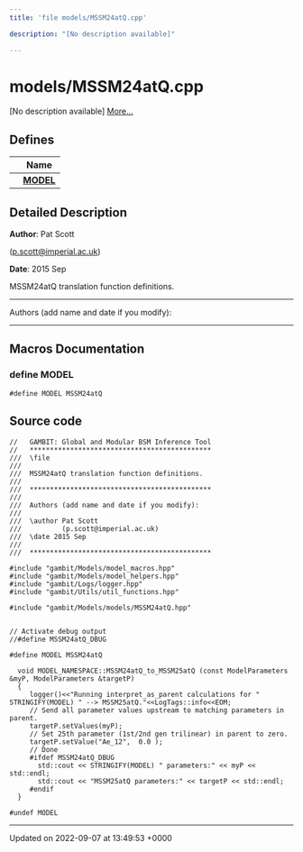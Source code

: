 ```yaml
---
title: 'file models/MSSM24atQ.cpp'

description: "[No description available]"

---
```


# models/MSSM24atQ.cpp



[No description available] [More...](#detailed-description)

## Defines

|                | Name           |
| -------------- | -------------- |
|  | **[MODEL](/documentation/code/files/mssm24atq_8cpp/#define-model)**  |

## Detailed Description


**Author**: Pat Scott 

 ([p.scott@imperial.ac.uk](mailto:p.scott@imperial.ac.uk)) 

**Date**: 2015 Sep

MSSM24atQ translation function definitions.



------------------

Authors (add name and date if you modify):



------------------




## Macros Documentation

### define MODEL

```
#define MODEL MSSM24atQ
```


## Source code

```
//   GAMBIT: Global and Modular BSM Inference Tool
//   *********************************************
///  \file
///
///  MSSM24atQ translation function definitions. 
///
///  *********************************************
///
///  Authors (add name and date if you modify):
///   
///  \author Pat Scott  
///          (p.scott@imperial.ac.uk)
///  \date 2015 Sep
///
///  *********************************************

#include "gambit/Models/model_macros.hpp"
#include "gambit/Models/model_helpers.hpp"
#include "gambit/Logs/logger.hpp"
#include "gambit/Utils/util_functions.hpp"

#include "gambit/Models/models/MSSM24atQ.hpp"


// Activate debug output
//#define MSSM24atQ_DBUG

#define MODEL MSSM24atQ

  void MODEL_NAMESPACE::MSSM24atQ_to_MSSM25atQ (const ModelParameters &myP, ModelParameters &targetP)
  {
     logger()<<"Running interpret_as_parent calculations for " STRINGIFY(MODEL) " --> MSSM25atQ."<<LogTags::info<<EOM;
     // Send all parameter values upstream to matching parameters in parent.
     targetP.setValues(myP);
     // Set 25th parameter (1st/2nd gen trilinear) in parent to zero.
     targetP.setValue("Ae_12",  0.0 );    
     // Done
     #ifdef MSSM24atQ_DBUG
       std::cout << STRINGIFY(MODEL) " parameters:" << myP << std::endl;
       std::cout << "MSSM25atQ parameters:" << targetP << std::endl;
     #endif
  }

#undef MODEL
```


-------------------------------

Updated on 2022-09-07 at 13:49:53 +0000
